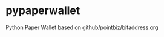 <!--
# [rights]  Copyright 2020 brianddk at github https://github.com/brianddk
# [license] Apache 2.0 License https://www.apache.org/licenses/LICENSE-2.0
# [repo]    https://github.com/brianddk/pypaperwallet
# [btc]     BTC-b32: bc1qwc2203uym96u0nmq04pcgqfs9ldqz9l3mz8fpj
# [tipjar]  https://gist.github.com/brianddk/3ec16fbf1d008ea290b0
-->
# pypaperwallet
Python Paper Wallet based on github/pointbiz/bitaddress.org
